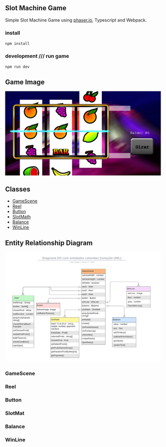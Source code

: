 Slot Machine Game
---

Simple Slot Machine Game using [phaser.io](https://phaser.io), Typescript and Webpack.

### install
```
npm install
```
### development /// run game
```
npm run dev
```
## Game Image
![Image of Game](https://github.com/Luisaarf/SlotMachine_Game/blob/main/assets/screengame.png)

## Classes

- [GameScene](#-gamescene)
- [Reel](#-reel)
- [Button](#-button)
- [SlotMath](#-slotmath)
- [Balance](#-balance)
- [WinLine](#-winline)

## Entity Relationship Diagram
![ER Diagram](https://github.com/Luisaarf/SlotMachine_Game/blob/main/assets/diagram.png)

### GameScene
### Reel

### Button

### SlotMat

### Balance
### WinLine
